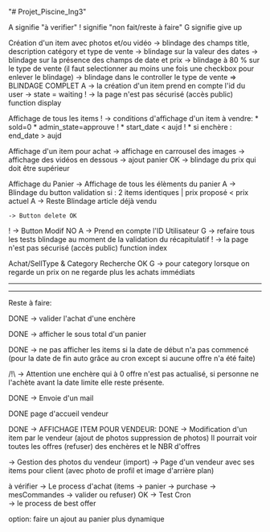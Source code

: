"# Projet_Piscine_Ing3" 

A signifie "à verifier"
! signifie "non fait/reste à faire"
G signifie give up

Création d'un item avec photos et/ou vidéo
    -> blindage des champs title, description catégory et type de vente
    -> blindage sur la valeur des dates
    -> blindage sur la présence des champs de date et prix
    -> blindage à 80 % sur le type de vente (il faut selectionner au moins une fois une checkbox pour enlever le blindage)
    -> blindage dans le controller le type de vente
    => BLINDAGE COMPLET
  A -> la création d'un item  prend en compte l'id du user
    -> state = waiting
  ! -> la page n'est pas sécurisé (accès public)  function display


Affichage de tous les items
  ! -> conditions d'affichage d'un item à vendre:
              * sold=0
              * admin_state=approuve
  !            * start_date < aujd
  !            * si enchère : end_date > aujd

Affichage d'un item pour achat
    -> affichage en carrousel des images
    -> affichage des vidéos en dessous
    -> ajout panier OK
    -> blindage du prix qui doit être supérieur

Affichage du Panier
    -> Affichage de tous les élèments du panier
  A -> Blindage du button validation si : 2 items identiques | prix proposé < prix actuel
  A -> Reste Blindage article déjà vendu

    -> Button delete OK
  ! -> Button Modif NO
  A -> Prend en compte l'ID Utilisateur
  G -> refaire tous les tests blindage au moment de la validation du récapitulatif
  ! -> la page n'est pas sécurisé (accès public)  function index

Achat/SellType & Category
    Recherche OK
  G -> pour category lorsque on regarde un prix on ne regarde plus les achats immédiats 

________________________________________________________
________________________________________________________

Reste à faire:
  
    


DONE -> valider l'achat d'une enchère

DONE -> afficher le sous total d'un panier

DONE  -> ne pas afficher les items si la date de début n'a pas commencé 
         (pour la date de fin auto grâce au cron except si aucune offre n'a été faite)

 /!\ -> Attention une enchère qui à 0 offre n'est pas actualisé, si personne ne l'achète avant la date limite elle reste présente.

DONE -> Envoie d'un mail


DONE page d'accueil vendeur

DONE -> AFFICHAGE ITEM POUR VENDEUR:
DONE -> Modification d'un item par le vendeur (ajout de photos suppression de photos)
        Il pourrait voir toutes les offres (refuser) des enchères et le NBR d'offres


  -> Gestion des photos du vendeur (import)
  -> Page d'un vendeur avec ses items pour client (avec photo de profil et image d'arrière plan)


  à vérifier
    -> Le process d'achat (items -> panier -> purchase -> mesCommandes -> valider ou refuser)
OK  -> Test Cron  
    -> le process de best offer

option:
   faire un ajout au panier plus dynamique 

